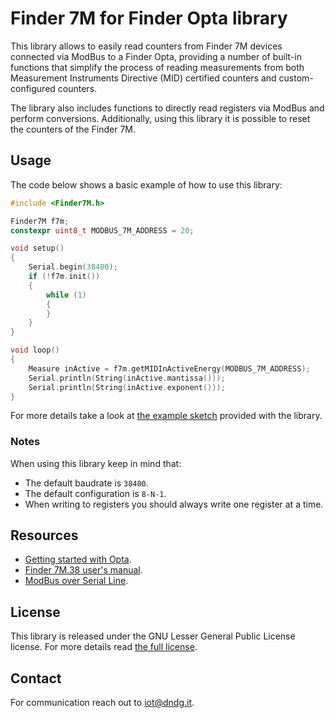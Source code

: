 # Finder 7M for Finder Opta library

This library allows to easily read counters from Finder 7M devices connected
via ModBus to a Finder Opta, providing a number of built-in functions that
simplify the process of reading measurements from both Measurement Instruments
Directive (MID) certified counters and custom-configured counters.

The library also includes functions to directly read registers via ModBus and
perform conversions. Additionally, using this library it is possible to reset
the counters of the Finder 7M.

## Usage

The code below shows a basic example of how to use this library:

```cpp
#include <Finder7M.h>

Finder7M f7m;
constexpr uint8_t MODBUS_7M_ADDRESS = 20;

void setup()
{
    Serial.begin(38400);
    if (!f7m.init())
    {
        while (1)
        {
        }
    }
}

void loop()
{
    Measure inActive = f7m.getMIDInActiveEnergy(MODBUS_7M_ADDRESS);
    Serial.println(String(inActive.mantissa()));
    Serial.println(String(inActive.exponent()));
}
```

For more details take a look at [the example
sketch](./examples/Opta7MReads/Opta7MReads.ino) provided with the library.

### Notes

When using this library keep in mind that:

* The default baudrate is `38400`.
* The default configuration is `8-N-1`.
* When writing to registers you should always write one register at a time.

## Resources

* [Getting started with
  Opta](https://opta.findernet.com/en/tutorial/getting-started).
* [Finder 7M.38 user's
  manual](https://cdn.findernet.com/app/uploads/manual7M38_EN.pdf).
* [ModBus over Serial
  Line](https://www.modbus.org/docs/Modbus_over_serial_line_V1_02.pdf).

## License

This library is released under the GNU Lesser General Public License license.
For more details read [the full license](./LICENSE.txt).

## Contact

For communication reach out to <iot@dndg.it>.
